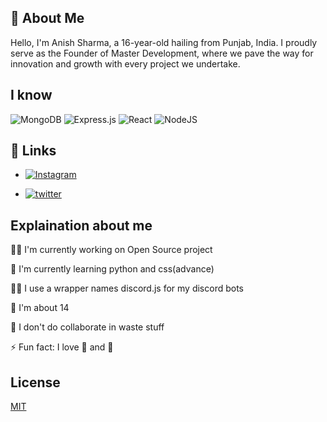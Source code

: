 
## 🚀 About Me
Hello, I'm Anish Sharma, a 16-year-old hailing from Punjab, India. I proudly serve as the Founder of Master Development, where we pave the way for innovation and growth with every project we undertake.

## I know 
![MongoDB](https://img.shields.io/badge/MongoDB-%234ea94b.svg?style=for-the-badge&logo=mongodb&logoColor=white)
![Express.js](https://img.shields.io/badge/express.js-%23404d59.svg?style=for-the-badge&logo=express&logoColor=%2361DAFB)
![React](https://img.shields.io/badge/react-%2320232a.svg?style=for-the-badge&logo=react&logoColor=%2361DAFB)
![NodeJS](https://img.shields.io/badge/node.js-6DA55F?style=for-the-badge&logo=node.js&logoColor=white)

## 🔗 Links

- [![Instagram](https://img.shields.io/badge/Instagram-E4405F?style=for-the-badge&logo=instagram&logoColor=white)](https://www.linkedin.com/)

- [![twitter](https://img.shields.io/badge/twitter-1DA1F2?style=for-the-badge&logo=twitter&logoColor=white)](https://twitter.com/)


## Explaination about me 
👩‍💻 I'm currently working on Open Source project 

🧠 I'm currently learning python and css(advance)

👯‍♀️ I use a wrapper names  discord.js for my discord bots 

🤔 I'm about 14

💬 I don't do collaborate in waste stuff

⚡️ Fun fact: I love 🎸 and 🥁


## License

[MIT](https://choosealicense.com/licenses/mit/)


